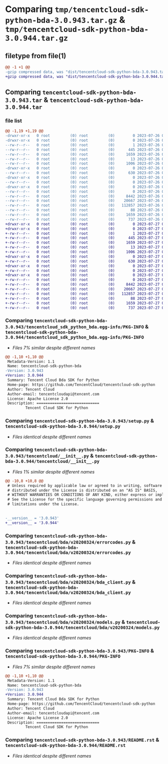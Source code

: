 # Comparing `tmp/tencentcloud-sdk-python-bda-3.0.943.tar.gz` & `tmp/tencentcloud-sdk-python-bda-3.0.944.tar.gz`

## filetype from file(1)

```diff
@@ -1 +1 @@
-gzip compressed data, was "dist/tencentcloud-sdk-python-bda-3.0.943.tar", last modified: Wed Jul 26 00:31:13 2023, max compression
+gzip compressed data, was "dist/tencentcloud-sdk-python-bda-3.0.944.tar", last modified: Thu Jul 27 02:09:14 2023, max compression
```

## Comparing `tencentcloud-sdk-python-bda-3.0.943.tar` & `tencentcloud-sdk-python-bda-3.0.944.tar`

### file list

```diff
@@ -1,19 +1,19 @@
-drwxr-xr-x   0 root         (0) root         (0)        0 2023-07-26 00:31:13.000000 tencentcloud-sdk-python-bda-3.0.943/
-drwxr-xr-x   0 root         (0) root         (0)        0 2023-07-26 00:31:13.000000 tencentcloud-sdk-python-bda-3.0.943/tencentcloud_sdk_python_bda.egg-info/
--rw-r--r--   0 root         (0) root         (0)        1 2023-07-26 00:31:13.000000 tencentcloud-sdk-python-bda-3.0.943/tencentcloud_sdk_python_bda.egg-info/dependency_links.txt
--rw-r--r--   0 root         (0) root         (0)      445 2023-07-26 00:31:13.000000 tencentcloud-sdk-python-bda-3.0.943/tencentcloud_sdk_python_bda.egg-info/SOURCES.txt
--rw-r--r--   0 root         (0) root         (0)     1659 2023-07-26 00:31:13.000000 tencentcloud-sdk-python-bda-3.0.943/tencentcloud_sdk_python_bda.egg-info/PKG-INFO
--rw-r--r--   0 root         (0) root         (0)       13 2023-07-26 00:31:13.000000 tencentcloud-sdk-python-bda-3.0.943/tencentcloud_sdk_python_bda.egg-info/top_level.txt
--rw-r--r--   0 root         (0) root         (0)     1006 2023-07-26 00:31:13.000000 tencentcloud-sdk-python-bda-3.0.943/setup.py
-drwxr-xr-x   0 root         (0) root         (0)        0 2023-07-26 00:31:13.000000 tencentcloud-sdk-python-bda-3.0.943/tencentcloud/
--rw-r--r--   0 root         (0) root         (0)      630 2023-07-26 00:31:13.000000 tencentcloud-sdk-python-bda-3.0.943/tencentcloud/__init__.py
-drwxr-xr-x   0 root         (0) root         (0)        0 2023-07-26 00:31:13.000000 tencentcloud-sdk-python-bda-3.0.943/tencentcloud/bda/
--rw-r--r--   0 root         (0) root         (0)        0 2023-07-26 00:31:13.000000 tencentcloud-sdk-python-bda-3.0.943/tencentcloud/bda/__init__.py
-drwxr-xr-x   0 root         (0) root         (0)        0 2023-07-26 00:31:13.000000 tencentcloud-sdk-python-bda-3.0.943/tencentcloud/bda/v20200324/
--rw-r--r--   0 root         (0) root         (0)        0 2023-07-26 00:31:13.000000 tencentcloud-sdk-python-bda-3.0.943/tencentcloud/bda/v20200324/__init__.py
--rw-r--r--   0 root         (0) root         (0)     8442 2023-07-26 00:31:13.000000 tencentcloud-sdk-python-bda-3.0.943/tencentcloud/bda/v20200324/errorcodes.py
--rw-r--r--   0 root         (0) root         (0)    20667 2023-07-26 00:31:13.000000 tencentcloud-sdk-python-bda-3.0.943/tencentcloud/bda/v20200324/bda_client.py
--rw-r--r--   0 root         (0) root         (0)   112857 2023-07-26 00:31:13.000000 tencentcloud-sdk-python-bda-3.0.943/tencentcloud/bda/v20200324/models.py
--rw-r--r--   0 root         (0) root         (0)       88 2023-07-26 00:31:13.000000 tencentcloud-sdk-python-bda-3.0.943/setup.cfg
--rw-r--r--   0 root         (0) root         (0)     1659 2023-07-26 00:31:13.000000 tencentcloud-sdk-python-bda-3.0.943/PKG-INFO
--rw-r--r--   0 root         (0) root         (0)      737 2023-07-26 00:31:13.000000 tencentcloud-sdk-python-bda-3.0.943/README.rst
+drwxr-xr-x   0 root         (0) root         (0)        0 2023-07-27 02:09:14.000000 tencentcloud-sdk-python-bda-3.0.944/
+drwxr-xr-x   0 root         (0) root         (0)        0 2023-07-27 02:09:14.000000 tencentcloud-sdk-python-bda-3.0.944/tencentcloud_sdk_python_bda.egg-info/
+-rw-r--r--   0 root         (0) root         (0)        1 2023-07-27 02:09:14.000000 tencentcloud-sdk-python-bda-3.0.944/tencentcloud_sdk_python_bda.egg-info/dependency_links.txt
+-rw-r--r--   0 root         (0) root         (0)      445 2023-07-27 02:09:14.000000 tencentcloud-sdk-python-bda-3.0.944/tencentcloud_sdk_python_bda.egg-info/SOURCES.txt
+-rw-r--r--   0 root         (0) root         (0)     1659 2023-07-27 02:09:14.000000 tencentcloud-sdk-python-bda-3.0.944/tencentcloud_sdk_python_bda.egg-info/PKG-INFO
+-rw-r--r--   0 root         (0) root         (0)       13 2023-07-27 02:09:14.000000 tencentcloud-sdk-python-bda-3.0.944/tencentcloud_sdk_python_bda.egg-info/top_level.txt
+-rw-r--r--   0 root         (0) root         (0)     1006 2023-07-27 02:09:14.000000 tencentcloud-sdk-python-bda-3.0.944/setup.py
+drwxr-xr-x   0 root         (0) root         (0)        0 2023-07-27 02:09:14.000000 tencentcloud-sdk-python-bda-3.0.944/tencentcloud/
+-rw-r--r--   0 root         (0) root         (0)      630 2023-07-27 02:09:14.000000 tencentcloud-sdk-python-bda-3.0.944/tencentcloud/__init__.py
+drwxr-xr-x   0 root         (0) root         (0)        0 2023-07-27 02:09:14.000000 tencentcloud-sdk-python-bda-3.0.944/tencentcloud/bda/
+-rw-r--r--   0 root         (0) root         (0)        0 2023-07-27 02:09:14.000000 tencentcloud-sdk-python-bda-3.0.944/tencentcloud/bda/__init__.py
+drwxr-xr-x   0 root         (0) root         (0)        0 2023-07-27 02:09:14.000000 tencentcloud-sdk-python-bda-3.0.944/tencentcloud/bda/v20200324/
+-rw-r--r--   0 root         (0) root         (0)        0 2023-07-27 02:09:14.000000 tencentcloud-sdk-python-bda-3.0.944/tencentcloud/bda/v20200324/__init__.py
+-rw-r--r--   0 root         (0) root         (0)     8442 2023-07-27 02:09:14.000000 tencentcloud-sdk-python-bda-3.0.944/tencentcloud/bda/v20200324/errorcodes.py
+-rw-r--r--   0 root         (0) root         (0)    20667 2023-07-27 02:09:14.000000 tencentcloud-sdk-python-bda-3.0.944/tencentcloud/bda/v20200324/bda_client.py
+-rw-r--r--   0 root         (0) root         (0)   112857 2023-07-27 02:09:14.000000 tencentcloud-sdk-python-bda-3.0.944/tencentcloud/bda/v20200324/models.py
+-rw-r--r--   0 root         (0) root         (0)       88 2023-07-27 02:09:14.000000 tencentcloud-sdk-python-bda-3.0.944/setup.cfg
+-rw-r--r--   0 root         (0) root         (0)     1659 2023-07-27 02:09:14.000000 tencentcloud-sdk-python-bda-3.0.944/PKG-INFO
+-rw-r--r--   0 root         (0) root         (0)      737 2023-07-27 02:09:14.000000 tencentcloud-sdk-python-bda-3.0.944/README.rst
```

### Comparing `tencentcloud-sdk-python-bda-3.0.943/tencentcloud_sdk_python_bda.egg-info/PKG-INFO` & `tencentcloud-sdk-python-bda-3.0.944/tencentcloud_sdk_python_bda.egg-info/PKG-INFO`

 * *Files 7% similar despite different names*

```diff
@@ -1,10 +1,10 @@
 Metadata-Version: 1.1
 Name: tencentcloud-sdk-python-bda
-Version: 3.0.943
+Version: 3.0.944
 Summary: Tencent Cloud Bda SDK for Python
 Home-page: https://github.com/TencentCloud/tencentcloud-sdk-python
 Author: Tencent Cloud
 Author-email: tencentcloudapi@tencent.com
 License: Apache License 2.0
 Description: ============================
         Tencent Cloud SDK for Python
```

### Comparing `tencentcloud-sdk-python-bda-3.0.943/setup.py` & `tencentcloud-sdk-python-bda-3.0.944/setup.py`

 * *Files identical despite different names*

### Comparing `tencentcloud-sdk-python-bda-3.0.943/tencentcloud/__init__.py` & `tencentcloud-sdk-python-bda-3.0.944/tencentcloud/__init__.py`

 * *Files 1% similar despite different names*

```diff
@@ -10,8 +10,8 @@
 # Unless required by applicable law or agreed to in writing, software
 # distributed under the License is distributed on an "AS IS" BASIS,
 # WITHOUT WARRANTIES OR CONDITIONS OF ANY KIND, either express or implied.
 # See the License for the specific language governing permissions and
 # limitations under the License.
 
 
-__version__ = '3.0.943'
+__version__ = '3.0.944'
```

### Comparing `tencentcloud-sdk-python-bda-3.0.943/tencentcloud/bda/v20200324/errorcodes.py` & `tencentcloud-sdk-python-bda-3.0.944/tencentcloud/bda/v20200324/errorcodes.py`

 * *Files identical despite different names*

### Comparing `tencentcloud-sdk-python-bda-3.0.943/tencentcloud/bda/v20200324/bda_client.py` & `tencentcloud-sdk-python-bda-3.0.944/tencentcloud/bda/v20200324/bda_client.py`

 * *Files identical despite different names*

### Comparing `tencentcloud-sdk-python-bda-3.0.943/tencentcloud/bda/v20200324/models.py` & `tencentcloud-sdk-python-bda-3.0.944/tencentcloud/bda/v20200324/models.py`

 * *Files identical despite different names*

### Comparing `tencentcloud-sdk-python-bda-3.0.943/PKG-INFO` & `tencentcloud-sdk-python-bda-3.0.944/PKG-INFO`

 * *Files 7% similar despite different names*

```diff
@@ -1,10 +1,10 @@
 Metadata-Version: 1.1
 Name: tencentcloud-sdk-python-bda
-Version: 3.0.943
+Version: 3.0.944
 Summary: Tencent Cloud Bda SDK for Python
 Home-page: https://github.com/TencentCloud/tencentcloud-sdk-python
 Author: Tencent Cloud
 Author-email: tencentcloudapi@tencent.com
 License: Apache License 2.0
 Description: ============================
         Tencent Cloud SDK for Python
```

### Comparing `tencentcloud-sdk-python-bda-3.0.943/README.rst` & `tencentcloud-sdk-python-bda-3.0.944/README.rst`

 * *Files identical despite different names*

